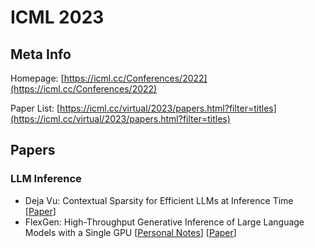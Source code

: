 # ICML 2023

## Meta Info

Homepage: [https://icml.cc/Conferences/2022](https://icml.cc/Conferences/2022)

Paper List: [https://icml.cc/virtual/2023/papers.html?filter=titles](https://icml.cc/virtual/2023/papers.html?filter=titles)

## Papers

### LLM Inference

* Deja Vu: Contextual Sparsity for Efficient LLMs at Inference Time \[[Paper](https://proceedings.mlr.press/v202/liu23am.html)]
* FlexGen: High-Throughput Generative Inference of Large Language Models with a Single GPU \[[Personal Notes](../miscellaneous/arxiv/2023/flexgen.md)] \[[Paper](https://proceedings.mlr.press/v202/sheng23a.html)]
